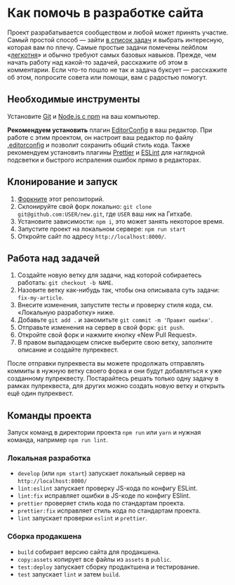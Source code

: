 # Как помочь в разработке сайта

Проект разрабатывается сообществом и любой может принять участие. Самый простой способ — зайти [в список задач](https://github.com/web-standards-ru/new/issues) и выбрать интересную, которая вам по плечу. Самые простые задачи помечены лейблом «[легкотня](https://github.com/web-standards-ru/new/issues?q=is%3Aopen+is%3Aissue+label%3A%D0%BB%D0%B5%D0%B3%D0%BA%D0%BE%D1%82%D0%BD%D1%8F)» и обычно требуют самых базовых навыков. Прежде, чем начать работу над какой-то задачей, расскажите об этом в комментарии. Если что-то пошло не так и задача буксует — расскажите об этом, попросите совета или помощи, вам с радостью помогут.

## Необходимые инструменты

Установите [Git](https://git-scm.com/downloads) и [Node.js с npm](https://nodejs.org/) на ваш компьютер.

**Рекомендуем установить** плагин [EditorConfig](https://editorconfig.org/) в ваш редактор. При работе с этим проектом, он настроит ваш редактор по файлу [.editorconfig](.editorconfig) и позволит сохранить общий стиль кода. Также рекомендуем установить плагины [Prettier](https://prettier.io/docs/en/editors.html) и [ESLint](https://eslint.org/docs/user-guide/integrations) для наглядной подсветки и быстрого испраления ошибок прямо в редакторах.

## Клонирование и запуск

1. [Форкните](https://github.com/web-standards-ru/new/fork) этот репозиторий.
2. Склонируйте свой форк локально: `git clone git@github.com:USER/new.git`, где `USER` ваш ник на Гитхабе.
3. Установите зависимости: `npm i`, это может занять некоторое время.
4. Запустите проект на локальном сервере: `npm run start`
5. Откройте сайт по адресу `http://localhost:8000/`.

## Работа над задачей

1. Создайте новую ветку для задачи, над которой собираетесь работать: `git checkout -b NAME`.
2. Назовите ветку как-нибудь так, чтобы она описывала суть задачи: `fix-my-article`.
3. Внесите изменения, запустите тесты и проверку стиля кода, см. «Локальную разработку» ниже.
4. Добавьте `git add .` и закомитьте `git commit -m 'Правит ошибки'`.
5. Отправьте изменения на сервер в свой форк: `git push`.
6. Откройте свой форк и нажмите кнопку «New Pull Request».
7. В правом выпадающем списке выберите свою ветку, заполните описание и создайте пулреквест.

После отправки пулреквеста вы можете продолжать отправлять коммиты в нужную ветку своего форка и они будут добавляться к уже созданному пулреквесту. Постарайтесь решать только одну задачу в рамках пулреквеста, для других можно создать новую ветку и открыть ещё один пулреквест.

## Команды проекта

Запуск команд в директории проекта `npm run` или `yarn` и нужная команда, например `npm run lint`.

### Локальная разработка

- `develop` (или `npm start`) запускает локальный сервер на `http://localhost:8000/`
- `lint:eslint` запускает проверку JS-кода по конфигу ESLint.
- `lint:fix` исправляет ошибки в JS-коде по конфигу ESlint.
- `prettier` проверяет стиль кода по стандартам проекта.
- `prettier:fix` исправляет стиль кода по стандартам проекта.
- `lint` запускает проверки `eslint` и `prettier`.

### Сборка продакшена

- `build` собирает версию сайта для продакшена.
- `copy:assets` копирует все файлы из `assets` в `public`.
- `test:deploy` запускает сборку продактшена и тестирование.
- `test` запускает `lint` и затем `build`.
